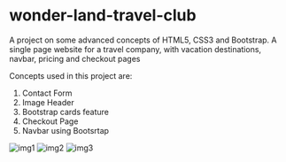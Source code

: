 # wonder-land-travel-club
 A project on some advanced concepts of HTML5, CSS3 and Bootstrap. A single page website for a travel company, with vacation destinations, navbar, pricing and checkout pages 

Concepts used in this project are: 
 1. Contact Form
 2. Image Header
 3. Bootstrap cards feature
 4. Checkout Page
 5. Navbar using Bootsrtap

![img1](https://user-images.githubusercontent.com/78416066/126961087-79348630-018a-49ad-a051-e0c632a6a822.PNG)
![img2](https://user-images.githubusercontent.com/78416066/126961111-e1e35c4a-059c-4046-80e6-16979a2db8f1.PNG)
![img3](https://user-images.githubusercontent.com/78416066/126961120-83cbf148-257d-4dea-b069-7de9ed35102b.PNG)

